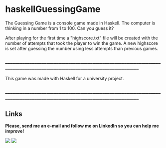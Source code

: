 # haskellGuessingGame

The Guessing Game is a console game made in Haskell.
The computer is thinking in a number from 1 to 100. Can you guess it?

After playing for the first time a "highscore.txt" file will be created with the number of attempts that took the player to win the game.
A new highscore is set after guessing the number using less attempts than previous games.

### _______________________________________________________________________________________________________________________

This game was made with Haskell for a university project.

### _______________________________________________________________________________________________________________________


## Links

**Please, send me an e-mail and follow me on LinkedIn so you can help me improve!**

<div>
<a href="https://www.linkedin.com/in/lucas-cardoso-jabur" target="_blank"><img loading="lazy" src="https://img.shields.io/badge/-LinkedIn-%230077B5?style=for-the-badge&logo=linkedin&logoColor=white" target="_blank"></a>  
<a href = "mailto:lucascjabur02@gmail.com"><img loading="lazy" src="https://img.shields.io/badge/Gmail-D14836?style=for-the-badge&logo=gmail&logoColor=white" target="_blank"></a> 
</div>